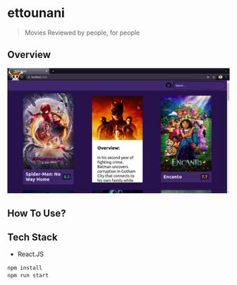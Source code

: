 # ettounani


> Movies Reviewed by people, for people


## Overview

![PopCritic Desktop](https://github.com/ET-TOUNANI/movies/blob/main/movie.png)

## How To Use?



## Tech Stack

* React.JS

```sh
npm install
npm run start
```

